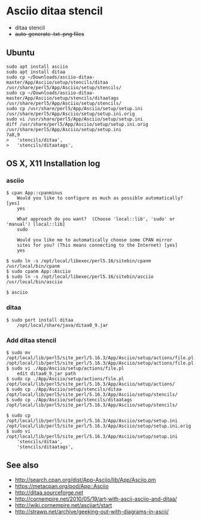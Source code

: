 # Asciio ditaa stencil

- ditaa stencil
- <s>auto-generate .txt .png files</s>

## Ubuntu

    sudo apt install asciio    
    sudo apt install ditaa
    sudo cp ~/Downloads/asciio-ditaa-master/App/Asciio/setup/stencils/ditaa /usr/share/perl5/App/Asciio/setup/stencils/
    sudo cp ~/Downloads/asciio-ditaa-master/App/Asciio/setup/stencils/ditaatags /usr/share/perl5/App/Asciio/setup/stencils/
    sudo cp /usr/share/perl5/App/Asciio/setup/setup.ini /usr/share/perl5/App/Asciio/setup/setup.ini.orig
    sudo vi /usr/share/perl5/App/Asciio/setup/setup.ini
    diff /usr/share/perl5/App/Asciio/setup/setup.ini.orig /usr/share/perl5/App/Asciio/setup/setup.ini
    7a8,9
    > 	'stencils/ditaa',
    > 	'stencils/ditaatags',

## OS X, X11 Installation log

### asciio

    $ cpan App::cpanminus
        Would you like to configure as much as possible automatically? [yes]
        yes
    
        What approach do you want?  (Choose 'local::lib', 'sudo' or 'manual') [local::lib]
        sudo
    
        Would you like me to automatically choose some CPAN mirror
        sites for you? (This means connecting to the Internet) [yes]
        yes

    $ sudo ln -s /opt/local/libexec/perl5.16/sitebin/cpanm /usr/local/bin/cpanm
    $ sudo cpanm App::Asciio
    $ sudo ln -s /opt/local/libexec/perl5.16/sitebin/asciio /usr/local/bin/asciio
    
    $ asciio

### ditaa

    $ sudo port install ditaa
        /opt/local/share/java/ditaa0_9.jar

### Add ditaa stencil

    $ sudo mv /opt/local/lib/perl5/site_perl/5.16.3/App/Asciio/setup/actions/file.pl /opt/local/lib/perl5/site_perl/5.16.3/App/Asciio/setup/actions/file.pl.orig
    $ sudo vi ./App/Asciio/setup/actions/file.pl
        edit ditaa0_9.jar path
    $ sudo cp ./App/Asciio/setup/actions/file.pl /opt/local/lib/perl5/site_perl/5.16.3/App/Asciio/setup/actions/
    $ sudo cp ./App/Asciio/setup/stencils/ditaa /opt/local/lib/perl5/site_perl/5.16.3/App/Asciio/setup/stencils/
    $ sudo cp ./App/Asciio/setup/stencils/ditaatags /opt/local/lib/perl5/site_perl/5.16.3/App/Asciio/setup/stencils/
    
    $ sudo cp /opt/local/lib/perl5/site_perl/5.16.3/App/Asciio/setup/setup.ini /opt/local/lib/perl5/site_perl/5.16.3/App/Asciio/setup/setup.ini.orig
    $ sudo vi /opt/local/lib/perl5/site_perl/5.16.3/App/Asciio/setup/setup.ini
        'stencils/ditaa',
    	'stencils/ditaatags',

## See also

- http://search.cpan.org/dist/App-Asciio/lib/App/Asciio.pm
- https://metacpan.org/pod/App::Asciio
- http://ditaa.sourceforge.net
- http://cornempire.net/2010/05/19/art-with-ascii-asciio-and-ditaa/
- http://wiki.cornempire.net/asciiart/start
- http://strawp.net/archive/geeking-out-with-diagrams-in-ascii/
